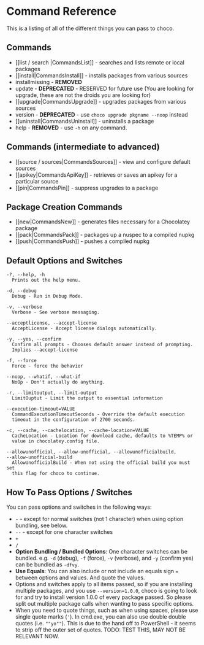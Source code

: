 # Command Reference

This is a listing of all of the different things you can pass to choco.

## Commands

 * [[list / search |CommandsList]] - searches and lists remote or local packages
 * [[install|CommandsInstall]] - installs packages from various sources
 * installmissing - **REMOVED**
 * update - **DEPRECATED** - RESERVED for future use (You are looking for upgrade, these are not the droids you are looking for)
 * [[upgrade|CommandsUpgrade]] - upgrades packages from various sources
 * version - **DEPRECATED** - use `choco upgrade pkgname --noop` instead
 * [[uninstall|CommandsUninstall]] - uninstalls a package
 * help - **REMOVED** - use `-h` on any command.

## Commands (intermediate to advanced)
 * [[source / sources|CommandsSources]] - view and configure default sources
 * [[apikey|CommandsApiKey]] - retrieves or saves an apikey for a particular source
 * [[pin|CommandsPin]] - suppress upgrades to a package

## Package Creation Commands
 * [[new|CommandsNew]] - generates files necessary for a Chocolatey package
 * [[pack|CommandsPack]] - packages up a nuspec to a compiled nupkg
 * [[push|CommandsPush]] - pushes a compiled nupkg

## Default Options and Switches

```
-?, --help, -h
  Prints out the help menu.

-d, --debug
  Debug - Run in Debug Mode.

-v, --verbose
  Verbose - See verbose messaging.

--acceptlicense, --accept-license
  AcceptLicense - Accept license dialogs automatically.

-y, --yes, --confirm
  Confirm all prompts - Chooses default answer instead of prompting.
  Implies --accept-license

-f, --force
  Force - force the behavior

--noop, --whatif, --what-if
  NoOp - Don't actually do anything.

-r, --limitoutput, --limit-output
  LimitOuptut - Limit the output to essential information

--execution-timeout=VALUE
  CommandExecutionTimeoutSeconds - Override the default execution
  timeout in the configuration of 2700 seconds.

-c, --cache, --cachelocation, --cache-location=VALUE
  CacheLocation - Location for download cache, defaults to %TEMP% or
  value in chocolatey.config file.

--allowunofficial, --allow-unofficial, --allowunofficialbuild,
--allow-unofficial-build
  AllowUnofficialBuild - When not using the official build you must set
  this flag for choco to continue.
```

## How To Pass Options / Switches

You can pass options and switches in the following ways:

 * `-` - except for normal switches (not 1 character) when using option 
   bundling, see below.
 * `--` - except for one character switches
 * `+`
 * `/`
 * **Option Bundling / Bundled Options**: One character switches can be
   bundled. e.g. `-d` (debug), `-f` (force), `-v` (verbose), and `-y` 
   (confirm yes) can be bundled as `-dfvy`.
 * **Use Equals**: You can also include or not include an equals sign 
   `=` between options and values. And quote the values.
 * Options and switches apply to all items passed, so if you are 
   installing multiple packages, and you use `--version=1.0.0`, choco 
   is going to look for and try to install version 1.0.0 of every 
   package passed. So please split out multiple package calls when 
   wanting to pass specific options.
 * When you need to quote things, such as when using spaces, please use
   single quote marks (`'`). In cmd.exe, you can also use double double
   quotes (i.e. `""yo""`). This is due to the hand off to PowerShell - 
   it seems to strip off the outer set of quotes. TODO: TEST THIS, MAY 
   NOT BE RELEVANT NOW.


